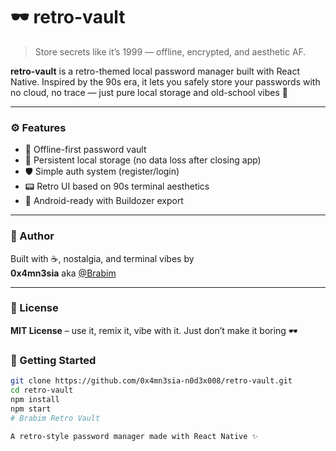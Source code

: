 

# 🕶️ retro-vault

> Store secrets like it’s 1999 — offline, encrypted, and aesthetic AF.

**retro-vault** is a retro-themed local password manager built with React Native. Inspired by the 90s era, it lets you safely store your passwords with no cloud, no trace — just pure local storage and old-school vibes 🔐

---

### ⚙️ Features

- 🔐 Offline-first password vault
- 🧠 Persistent local storage (no data loss after closing app)
- 🛡️ Simple auth system (register/login)
- 📟 Retro UI based on 90s terminal aesthetics
- 📱 Android-ready with Buildozer export

---
### 🧠 Author

Built with ☕, nostalgia, and terminal vibes by  
**0x4mn3sia** aka [@Brabim](https://github.com/0x4mn3sia-n0d3x008)

---

### 📜 License

**MIT License** – use it, remix it, vibe with it. Just don’t make it boring 🕶️

### 🚀 Getting Started

```bash
git clone https://github.com/0x4mn3sia-n0d3x008/retro-vault.git
cd retro-vault
npm install
npm start
# Brabim Retro Vault

A retro-style password manager made with React Native ✨
 
